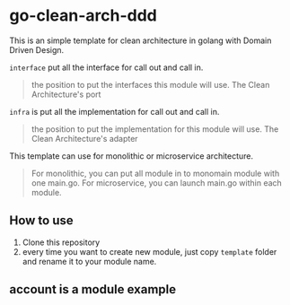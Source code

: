 # go-clean-arch-ddd

This is an simple template for clean architecture in golang with Domain Driven Design.

`interface` put all the interface for call out and call in.
> the position to put the interfaces this module will use.
> The Clean Architecture's port

`infra` is put all the implementation for call out and call in.
> the position to put the implementation for this module will use.
> The Clean Architecture's adapter

This template can use for monolithic or microservice architecture.
> For monolithic, you can put all module in to monomain module with one main.go.
> For microservice, you can launch main.go within each module.


## How to use
1. Clone this repository
2. every time you want to create new module, just copy `template` folder and rename it to your module name.

## account is a module example